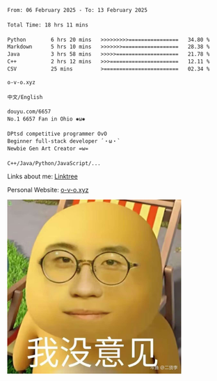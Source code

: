 <!--START_SECTION:waka-->

```txt
From: 06 February 2025 - To: 13 February 2025

Total Time: 18 hrs 11 mins

Python        6 hrs 20 mins   >>>>>>>>>================   34.80 %
Markdown      5 hrs 10 mins   >>>>>>>==================   28.38 %
Java          3 hrs 58 mins   >>>>>====================   21.78 %
C++           2 hrs 12 mins   >>>======================   12.11 %
CSV           25 mins         >========================   02.34 %
```

<!--END_SECTION:waka-->

```txt
o-v-o.xyz

中文/English

douyu.com/6657
No.1 6657 Fan in Ohio ✺ω✺

DPtsd competitive programmer OvO
Beginner full-stack developer ´・ω・`
Newbie Gen Art Creator =w=

C++/Java/Python/JavaScript/...

```
Links about me: [Linktree](https://linktr.ee/ohiowjq)

Personal Website: [o-v-o.xyz](o-v-o.xyz)

<img src = "https://raw.githubusercontent.com/onetrue-6657/image-hosting/main/img/pfp/NailongOneTrue.jpg" style = "width: 400px; height: 400px" />
